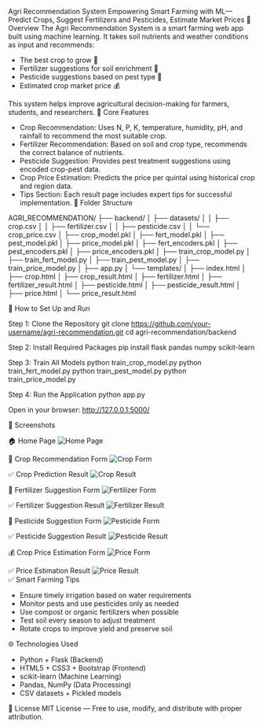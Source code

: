Agri Recommendation System
Empowering Smart Farming with ML— Predict Crops, Suggest Fertilizers and Pesticides, Estimate Market Prices
📌 Overview
The Agri Recommendation System is a smart farming web app built using machine learning. It takes soil nutrients and weather conditions as input and recommends:

- The best crop to grow 🌱
- Fertilizer suggestions for soil enrichment 💊
- Pesticide suggestions based on pest type 🐛
- Estimated crop market price 💰

This system helps improve agricultural decision-making for farmers, students, and researchers.
🧠 Core Features
- Crop Recommendation: Uses N, P, K, temperature, humidity, pH, and rainfall to recommend the most suitable crop.
- Fertilizer Recommendation: Based on soil and crop type, recommends the correct balance of nutrients.
- Pesticide Suggestion: Provides pest treatment suggestions using encoded crop-pest data.
- Crop Price Estimation: Predicts the price per quintal using historical crop and region data.
- Tips Section: Each result page includes expert tips for successful implementation.
📁 Folder Structure

AGRI_RECOMMENDATION/
├── backend/
│   ├── datasets/
│   │   ├── crop.csv
│   │   ├── fertilizer.csv
│   │   ├── pesticide.csv
│   │   └── crop_price.csv
│   ├── crop_model.pkl
│   ├── fert_model.pkl
│   ├── pest_model.pkl
│   ├── price_model.pkl
│   ├── fert_encoders.pkl
│   ├── pest_encoders.pkl
│   ├── price_encoders.pkl
│   ├── train_crop_model.py
│   ├── train_fert_model.py
│   ├── train_pest_model.py
│   ├── train_price_model.py
│   ├── app.py
│   └── templates/
│       ├── index.html
│       ├── crop.html
│       ├── crop_result.html
│       ├── fertilizer.html
│       ├── fertilizer_result.html
│       ├── pesticide.html
│       ├── pesticide_result.html
│       ├── price.html
│       └── price_result.html

🔧 How to Set Up and Run

Step 1: Clone the Repository
    git clone https://github.com/your-username/agri-recommendation.git
    cd agri-recommendation/backend

Step 2: Install Required Packages
    pip install flask pandas numpy scikit-learn

Step 3: Train All Models
    python train_crop_model.py
    python train_fert_model.py
    python train_pest_model.py
    python train_price_model.py

Step 4: Run the Application
    python app.py

Open in your browser:
    http://127.0.0.1:5000/

 📸 Screenshots

🏠 Home Page
![Home Page](https://github.com/sinchana1408/Agriculture_project/blob/f1f14645414e64852a0d7d180e940aa926f02468/Screenshot%202025-07-07%20184022.png )


🌱 Crop Recommendation Form
![Crop Form](https://github.com/sinchana1408/Agriculture_project/blob/f1f14645414e64852a0d7d180e940aa926f02468/Screenshot%202025-07-07%20183203.png)

✅ Crop Prediction Result
![Crop Result](https://github.com/sinchana1408/Agriculture_project/blob/f1f14645414e64852a0d7d180e940aa926f02468/Screenshot%202025-07-07%20183225.png)

💊 Fertilizer Suggestion Form
![Fertilizer Form](https://github.com/sinchana1408/Agriculture_project/blob/f1f14645414e64852a0d7d180e940aa926f02468/Screenshot%202025-07-07%20183445.png)

✅ Fertilizer Suggestion Result
![Fertilizer Result](https://github.com/sinchana1408/Agriculture_project/blob/f1f14645414e64852a0d7d180e940aa926f02468/Screenshot%202025-07-07%20183500.png)

🐛 Pesticide Suggestion Form
![Pesticide Form](https://github.com/sinchana1408/Agriculture_project/blob/f1f14645414e64852a0d7d180e940aa926f02468/Screenshot%202025-07-07%20183810.png)

✅ Pesticide Suggestion Result
![Pesticide Result](https://github.com/sinchana1408/Agriculture_project/blob/f1f14645414e64852a0d7d180e940aa926f02468/Screenshot%202025-07-07%20183734.png)

💰 Crop Price Estimation Form
![Price Form](https://github.com/sinchana1408/Agriculture_project/blob/f1f14645414e64852a0d7d180e940aa926f02468/Screenshot%202025-07-07%20183913.png)

✅ Price Estimation Result
![Price Result](https://github.com/sinchana1408/Agriculture_project/blob/f1f14645414e64852a0d7d180e940aa926f02468/Screenshot%202025-07-07%20183845.png)                                                                                                                                                                                  
✅ Smart Farming Tips

- Ensure timely irrigation based on water requirements
- Monitor pests and use pesticides only as needed
- Use compost or organic fertilizers when possible
- Test soil every season to adjust treatment
- Rotate crops to improve yield and preserve soil

🌐 Technologies Used

- Python + Flask (Backend)
- HTML5 + CSS3 + Bootstrap (Frontend)
- scikit-learn (Machine Learning)
- Pandas, NumPy (Data Processing)
- CSV datasets + Pickled models


📃 License
MIT License — Free to use, modify, and distribute with proper attribution.
